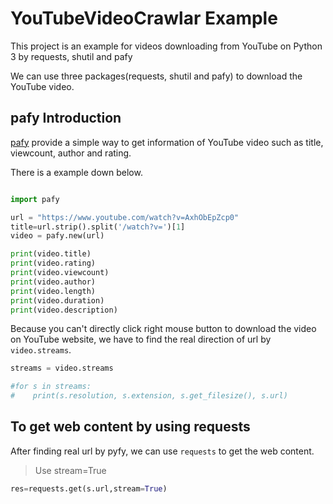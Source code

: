 # YouTubeVideoCrawlar Example
This project is an example for videos downloading from YouTube on Python 3 by requests, shutil and pafy 


We can use three packages(requests, shutil and pafy) to download the YouTube video.


## pafy Introduction

[pafy](http://pythonhosted.org/Pafy/) provide a simple way to get information of YouTube video such as title, viewcount, author and rating.

There is a example down  below.

```python

import pafy

url = "https://www.youtube.com/watch?v=AxhObEpZcp0"  
title=url.strip().split('/watch?v=')[1]
video = pafy.new(url)

print(video.title)
print(video.rating)
print(video.viewcount)
print(video.author)
print(video.length)
print(video.duration) 
print(video.description)
```

Because you can't directly click right mouse button to download the video on YouTube website, we have to find the real direction of url by `video.streams`.


```python
streams = video.streams

#for s in streams:
#    print(s.resolution, s.extension, s.get_filesize(), s.url)
```

## To get web content by using requests

After finding real url by pyfy, we can use `requests` to get the web content.

> Use stream=True  

```python
res=requests.get(s.url,stream=True)
````
